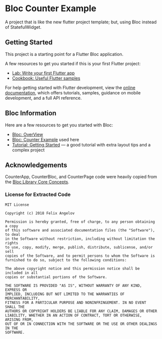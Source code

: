 # Bloc Counter Example

A project that is like the new flutter project template; but, using Bloc instead of StatefulWidget.

## Getting Started

This project is a starting point for a Flutter Bloc application.

A few resources to get you started if this is your first Flutter project:

- [Lab: Write your first Flutter app](https://docs.flutter.dev/get-started/codelab)
- [Cookbook: Useful Flutter samples](https://docs.flutter.dev/cookbook)

For help getting started with Flutter development, view the
[online documentation](https://docs.flutter.dev/), which offers tutorials,
samples, guidance on mobile development, and a full API reference.

## Bloc Information

Here are a few resources to get you started with Bloc:

- [Bloc: OverView](https://bloclibrary.dev/#/?id=overview)
- [Bloc: Counter Example](https://bloclibrary.dev/#/flutterbloccoreconcepts?id=usage) used here
- [Tutorial: Getting Started](https://www.raywenderlich.com/32962047-bloc-8-0-tutorial-for-flutter-getting-started) — a good tutorial with extra layout tips and a complex project

## Acknowledgements

CounterApp, CounterBloc, and CounterPage code were heavily copied from the [Bloc Library Core Concepts](https://bloclibrary.dev/#/flutterbloccoreconcepts?id=usage).

### License for Extracted Code

```
MIT License

Copyright (c) 2018 Felix Angelov

Permission is hereby granted, free of charge, to any person obtaining a copy
of this software and associated documentation files (the "Software"), to deal
in the Software without restriction, including without limitation the rights
to use, copy, modify, merge, publish, distribute, sublicense, and/or sell
copies of the Software, and to permit persons to whom the Software is
furnished to do so, subject to the following conditions:

The above copyright notice and this permission notice shall be included in all
copies or substantial portions of the Software.

THE SOFTWARE IS PROVIDED "AS IS", WITHOUT WARRANTY OF ANY KIND, EXPRESS OR
IMPLIED, INCLUDING BUT NOT LIMITED TO THE WARRANTIES OF MERCHANTABILITY,
FITNESS FOR A PARTICULAR PURPOSE AND NONINFRINGEMENT. IN NO EVENT SHALL THE
AUTHORS OR COPYRIGHT HOLDERS BE LIABLE FOR ANY CLAIM, DAMAGES OR OTHER
LIABILITY, WHETHER IN AN ACTION OF CONTRACT, TORT OR OTHERWISE, ARISING FROM,
OUT OF OR IN CONNECTION WITH THE SOFTWARE OR THE USE OR OTHER DEALINGS IN THE
SOFTWARE.
```
